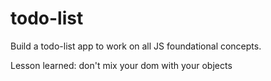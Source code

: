 # todo-list

Build a todo-list app to work on all JS foundational concepts.

Lesson learned: don't mix your dom with your objects
